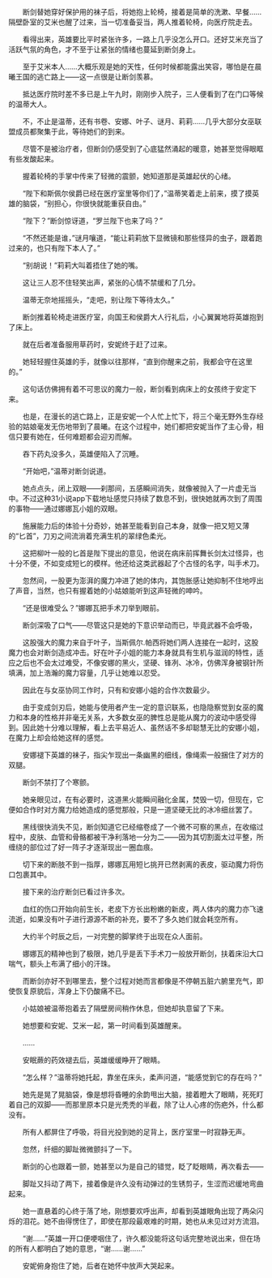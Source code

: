 　　断剑替她穿好保护用的袜子后，将她抱上轮椅，接着是简单的洗漱、早餐……隔壁卧室的艾米也醒了过来，当一切准备妥当，两人推着轮椅，向医疗院走去。

　　看得出来，英雄要比平时紧张许多，一路上几乎没怎么开口。还好艾米充当了活跃气氛的角色，才不至于让紧张的情绪也蔓延到断剑身上。

　　至于艾米本人……大概乐观是她的天性，任何时候都能露出笑容，哪怕是在晨曦王国的逃亡路上——这一点很是让断剑羡慕。

　　抵达医疗院时差不多已是上午九时，刚刚步入院子，三人便看到了在门口等候的温蒂大人。

　　不，不止是温蒂，还有书卷、安娜、叶子、谜月、莉莉……几乎大部分女巫联盟成员都聚集于此，等待她们的到来。

　　尽管不是被治疗者，但断剑仍感受到了心底猛然涌起的暖意，她甚至觉得眼眶有些发酸起来。

　　握着轮椅的手掌中传来了轻微的震颤，她知道那是英雄起伏的心绪。

　　“陛下和斯佩尔侯爵已经在医疗室里等你们了，”温蒂笑着走上前来，摸了摸英雄的脑袋，“别担心，你很快就能重获自由。”

　　“陛下？”断剑惊讶道，“罗兰陛下也来了吗？”

　　“不然还能是谁，”谜月嚷道，“能让莉莉放下显微镜和那些怪异的虫子，跟着跑过来的，也只有陛下本人了。”

　　“别胡说！”莉莉大叫着捂住了她的嘴。

　　这让三人忍不住轻笑出声，紧张的心情不禁缓和了几分。

　　温蒂无奈地摇摇头，“走吧，别让陛下等待太久。”

　　断剑推着轮椅走进医疗室，向国王和侯爵大人行礼后，小心翼翼地将英雄抱到了床上。

　　就在后者准备服用草药时，安妮终于赶了过来。

　　她轻轻握住英雄的手，就像以往那样，“直到你醒来之前，我都会守在这里的。”

　　这句话仿佛拥有着不可思议的魔力一般，断剑看到病床上的女孩终于安定下来。

　　也是，在漫长的逃亡路上，正是安妮一个人忙上忙下，将三个毫无野外生存经验的姑娘毫发无伤地带到了晨曦。在这个过程中，她们都把安妮当作了主心骨，相信只要有她在，任何难题都会迎刃而解。

　　吞下药丸没多久，英雄便陷入了沉睡。

　　“开始吧，”温蒂对断剑说道。

　　她点点头，闭上双眼——刹那间，五感瞬间消失，就像被抛入了一片虚无当中。不过这种31小说app下载地址感觉只持续了数息不到，很快她就再次到了周围的事物——通过娜娜瓦小姐的双眼。

　　施展能力后的体验十分奇妙，她甚至能看到自己本身，就像一把又短又薄的“匕首”，刀刃之间流淌着充满生机的翠绿色柔光。

　　这把柳叶一般的匕首是陛下提出的意见，他说在病床前挥舞长剑太过怪异，也十分不便，不如变成短匕的模样。他还给这类武器起了个古怪的名字，叫手术刀。

　　忽然间，一股更为澎湃的魔力冲进了她的体内，其饱胀感让她抑制不住地哼出了声音，当然，也只有握着她的小姑娘能听到这声轻微的呻吟。

　　“还是很难受么？”娜娜瓦把手术刀举到眼前。

　　断剑深吸了口气——尽管这只是她的下意识举动而已，毕竟武器不会呼吸，

　　这股强大的魔力来自于叶子，当斯佩尔.帕西将她们两人连接在一起时，这股魔力也会对断剑造成冲击。好在叶子小姐的能力本身就具有生机与滋润的特性，适应之后也不会太过难受，不像安娜的黑火，坚硬、锋冽、冰冷，仿佛浑身被钢针所填满，加上浩瀚的魔力容量，几乎让她难以忍受。

　　因此在与女巫协同工作时，只有和安娜小姐的合作次数最少。

　　由于变成剑刃后，她能与使用者产生一定的意识联系，也隐隐察觉到女巫的魔力和本身的性格并非毫无关系，大多数女巫的脾性总是能从魔力的波动中感受得到。因此她十分难以理解，看上去平易近人、虽然话不多却聪慧无比的安娜小姐，在魔力上却会给她这样的感觉。

　　安娜褪下英雄的袜子，指尖乍现出一条幽黑的细线，像绳索一般捆住了对方的双腿。

　　断剑不禁打了个寒颤。

　　她亲眼见过，在有必要时，这道黑火能瞬间融化金属，焚毁一切，但现在，它便如合作时对方魔力给她造成的感觉那般，只是一道坚硬无比的冰冷细丝罢了。

　　黑线很快消失不见，断剑知道它已经缩卷成了一个微不可察的黑点，在收缩过程中，皮肤、血管和骨骼都被干净利落地一分为二——因为其切割面太过平整，所缠绕的部位过了好一阵子才逐渐现出一圈血痕。

　　切下来的断肢不到一指厚，娜娜瓦用短匕挑开已然剥离的表皮，驱动魔力将伤口包裹其中。

　　接下来的治疗断剑已看过许多次。

　　血红的伤口开始向前生长，老皮下方长出粉嫩的新皮，两人体内的魔力亦飞速流逝，如果没有叶子进行源源不断的补充，要不了多久她们就会耗空所有。

　　大约半个时辰之后，一对完整的脚掌终于出现在众人面前。

　　娜娜瓦的精神也到了极限，她几乎是丢下手术刀一般放开断剑，扶着床沿大口喘气，额头上布满了细小的汗珠。

　　而断剑亦好不到哪里去，整个过程对她而言都像是不停朝五脏六腑里充气，即使恢复原貌后，浑身上下仍酸痛不已。

　　小姑娘被温蒂抱着去了隔壁房间稍作休息，但她却执意留了下来。

　　她想要和安妮、艾米一起，第一时间看到英雄醒来。

　　……

　　安眠蕨的药效褪去后，英雄缓缓睁开了眼睛。

　　“怎么样？”温蒂将她托起，靠坐在床头，柔声问道，“能感觉到它的存在吗？”

　　她先是晃了晃脑袋，像是想将昏睡的余韵甩出大脑，接着瞪大了眼睛，死死盯着自己的双脚——而那里原本只是光秃秃的半截，除了让人心疼的伤疤外，什么都没有。

　　所有人都屏住了呼吸，将目光投到她的足背上，医疗室里一时寂静无声。

　　忽然，纤细的脚趾微微颤抖了一下。

　　断剑的心也跟着一颤，她甚至以为是自己的错觉，眨了眨眼睛，再次看去——

　　脚趾又抖动了两下，接着像是许久没有动弹过的生锈剪子，生涩而迟缓地弯曲起来。

　　她一直悬着的心终于落了地，刚想要欢呼出声，却看到英雄眼角出现了两朵闪烁的泪花。她不由得愣住了，即使在那段最艰难的时期，她也从未见过对方流泪。

　　“谢……”英雄一开口便哽咽住了，许久都没能将这句话完整地说出来，但在场的所有人都明白了她的意思，“谢……谢……”

　　安妮俯身抱住了她，后者在她怀中放声大哭起来。
